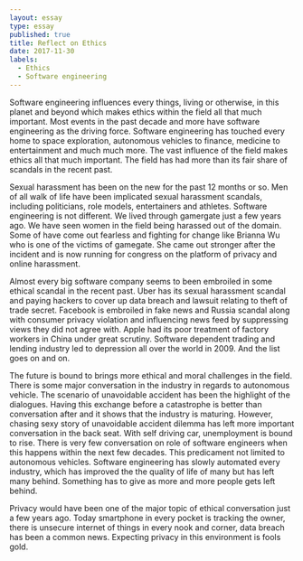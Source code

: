 ```yaml
---
layout: essay
type: essay
published: true
title: Reflect on Ethics
date: 2017-11-30
labels:
  - Ethics
  - Software engineering
---
```


Software engineering influences every things, living or otherwise, in this planet and beyond which makes ethics within the field all that much important. Most events in the past decade and more have software engineering as the driving force. Software engineering has touched every home to space exploration, autonomous vehicles to finance, medicine to entertainment and much much more. The vast influence of the field makes ethics all that much important. The field has had more than its fair share of scandals in the recent past.

Sexual harassment has been on the new for the past 12 months or so. Men of all walk of life have been implicated sexual harassment scandals, including politicians, role models, entertainers and athletes. Software engineering is not different. We lived through gamergate just a few years ago. We have seen women in the field being harassed out of the domain. Some of have come out fearless and fighting for change like Brianna Wu who is one of the victims of gamegate. She came out stronger after the incident and is now running for congress on the platform of privacy and online harassment. 

Almost every big software company seems to been embroiled in some ethical scandal in the recent past. Uber has its sexual harassment scandal and paying hackers to cover up data breach and lawsuit relating to theft of trade secret. Facebook is embroiled in fake news and Russia scandal along with consumer privacy violation and influencing news feed by suppressing views they did not agree with. Apple had its poor treatment of factory workers in China under great scrutiny. Software dependent trading and lending industry led to depression all over the world in 2009. And the list goes on and on.

The future is bound to brings more ethical and moral challenges in the field. There is some major conversation in the industry in regards to autonomous vehicle. The scenario of unavoidable accident has been the highlight of the dialogues. Having this exchange before a catastrophe is better than conversation after and it shows that the industry is maturing. However, chasing sexy story of unavoidable accident dilemma has left more important conversation in the back seat. With self driving car, unemployment is bound to rise. There is very few conversation on role of software engineers when this happens within the next few decades. This predicament not limited to autonomous vehicles. Software engineering has slowly automated every industry, which has improved the the quality of life of many but has left many behind. Something has to give as more and more people gets left behind.

Privacy would have been one of the major topic of ethical conversation just a few years ago. Today smartphone in every pocket is tracking the owner, there is unsecure internet of things in every nook and corner, data breach has been a common news. Expecting privacy in this environment is fools gold.


